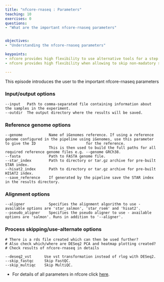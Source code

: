```yaml
---
title: "nfcore-rnaseq : Parameters"
teaching: 10
exercises: 0
questions:
- "What are the important nfcore-rnaseq parameters"


objectives:
- "Understanding the nfcore-rnaseq parameters"

keypoints:
- nfcore provides high flexibility to use alternative tools for a step in the rnaseq pipeline.
- nfcore provides high flexibility when allowing to skip non-madatory steps in the rnaseq pipeline.

---
```

This episode introduces the user to the important nfcore-rnaseq parameters


### Input/output options
```
--input   Path to comma-separated file containing information about the samples in the experiment.
--outdir  The output directory where the results will be saved.
```

### Reference genome options
```
--genome            Name of iGenomes reference. If using a reference genome configured in the pipeline using iGenomes, use this parameter to give the ID                       for the reference. 
                    This is then used to build the full paths for all required reference genome files e.g. --genome GRCh38.
--fasta             Path to FASTA genome file.
--star_index        Path to directory or tar.gz archive for pre-built STAR index.
--hisat2_index      Path to directory or tar.gz archive for pre-built HISAT2 index.
--save_reference    If generated by the pipeline save the STAR index in the results directory.
```

### Alignment options
```
--aligner           Specifies the alignment algorithm to use - available options are 'star_salmon', 'star_rsem' and 'hisat2'.
--pseudo_aligner    Specifies the pseudo aligner to use - available options are 'salmon'. Runs in addition to '--aligner'.
```

### Process skipping/use-alternate options
```
# There is a rds file created which can then be used further?
# Also check which/where are DESeq2 PCA and heatmap plotting created?
# Check results of nfcore-rnaseq in details

```

```
--deseq2_vst      Use vst transformation instead of rlog with DESeq2.
--skip_fastqc     Skip FastQC.
--skip_multiqc    Skip MultiQC.
```

- For details of all parameters in nfcore click [here](https://nf-co.re/rnaseq/3.8.1/parameters).

